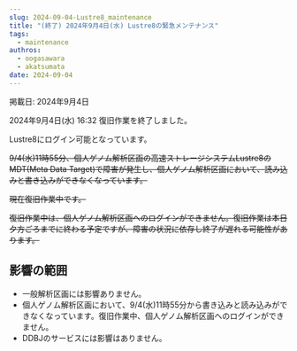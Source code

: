 ```yaml
---
slug: 2024-09-04-Lustre8_maintenance
title: "(終了) 2024年9月4日(水) Lustre8の緊急メンテナンス"
tags:
  - maintenance
authros:
  - oogasawara
  - akatsumata
date: 2024-09-04
---
```


掲載日: 2024年9月4日

2024年9月4日(水) 16:32 復旧作業を終了しました。

Lustre8にログイン可能となっています。

~~9/4(水)11時55分、個人ゲノム解析区画の高速ストレージシステムLustre8のMDT(Meta Data Target)で障害が発生し、個人ゲノム解析区画において、読み込みと書き込みができなくなっています。~~

~~現在復旧作業中です。~~

~~復旧作業中は、個人ゲノム解析区画へのログインができません。復旧作業は本日夕方ごろまでに終わる予定ですが、障害の状況に依存し終了が遅れる可能性があります。~~


## 影響の範囲

- 一般解析区画には影響ありません。
- 個人ゲノム解析区画において、9/4(水)11時55分から書き込みと読み込みができなくなっています。復旧作業中、個人ゲノム解析区画へのログインができません。
- DDBJのサービスには影響はありません。
